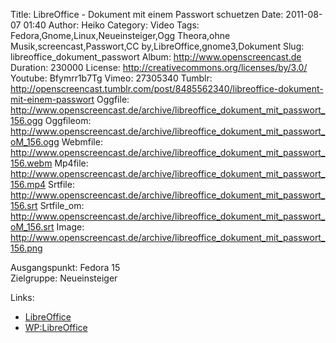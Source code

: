 Title: LibreOffice - Dokument mit einem Passwort schuetzen
Date: 2011-08-07 01:40
Author: Heiko
Category: Video
Tags: Fedora,Gnome,Linux,Neueinsteiger,Ogg Theora,ohne Musik,screencast,Passwort,CC by,LibreOffice,gnome3,Dokument
Slug: libreoffice_dokument_passwort
Album: http://www.openscreencast.de
Duration: 230000
License: http://creativecommons.org/licenses/by/3.0/
Youtube: Bfymrr1b7Tg
Vimeo: 27305340
Tumblr: http://openscreencast.tumblr.com/post/8485562340/libreoffice-dokument-mit-einem-passwort
Oggfile: http://www.openscreencast.de/archive/libreoffice_dokument_mit_passwort_156.ogg
Oggfileom: http://www.openscreencast.de/archive/libreoffice_dokument_mit_passwort_oM_156.ogg
Webmfile: http://www.openscreencast.de/archive/libreoffice_dokument_mit_passwort_156.webm
Mp4file: http://www.openscreencast.de/archive/libreoffice_dokument_mit_passwort_156.mp4
Srtfile: http://www.openscreencast.de/archive/libreoffice_dokument_mit_passwort_156.srt
Srtfile_om: http://www.openscreencast.de/archive/libreoffice_dokument_mit_passwort_oM_156.srt
Image: http://www.openscreencast.de/archive/libreoffice_dokument_mit_passwort_156.png

Ausgangspunkt: Fedora 15  
Zielgruppe: Neueinsteiger  

Links:

  * [LibreOffice](http://de.libreoffice.org/hilfe-kontakt/handbuecher/ "Link zu LibreOffice" )
  * [WP:LibreOffice](http://de.wikipedia.org/wiki/Libreoffice "LibreOffice" )

